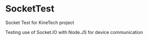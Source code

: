 SocketTest
==========

Socket Test for KineTech project

Testing use of Socket.IO with Node.JS for device communication